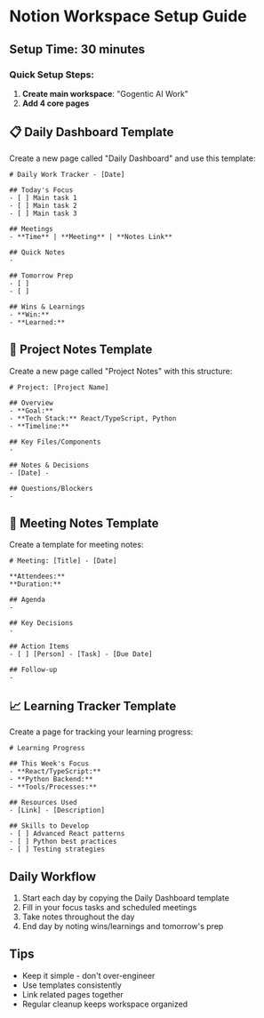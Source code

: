 # Notion Workspace Setup Guide

## Setup Time: 30 minutes

### Quick Setup Steps:
1. **Create main workspace**: "Gogentic AI Work"
2. **Add 4 core pages**

## 📋 Daily Dashboard Template

Create a new page called "Daily Dashboard" and use this template:

```
# Daily Work Tracker - [Date]

## Today's Focus
- [ ] Main task 1
- [ ] Main task 2  
- [ ] Main task 3

## Meetings
- **Time** | **Meeting** | **Notes Link**

## Quick Notes
- 

## Tomorrow Prep
- [ ] 
- [ ]

## Wins & Learnings
- **Win:** 
- **Learned:** 
```

## 📁 Project Notes Template

Create a new page called "Project Notes" with this structure:

```
# Project: [Project Name]

## Overview
- **Goal:** 
- **Tech Stack:** React/TypeScript, Python
- **Timeline:** 

## Key Files/Components
- 

## Notes & Decisions
- [Date] - 

## Questions/Blockers
- 
```

## 📝 Meeting Notes Template

Create a template for meeting notes:

```
# Meeting: [Title] - [Date]

**Attendees:** 
**Duration:** 

## Agenda
- 

## Key Decisions
- 

## Action Items
- [ ] [Person] - [Task] - [Due Date]

## Follow-up
- 
```

## 📈 Learning Tracker Template

Create a page for tracking your learning progress:

```
# Learning Progress

## This Week's Focus
- **React/TypeScript:** 
- **Python Backend:** 
- **Tools/Processes:** 

## Resources Used
- [Link] - [Description]

## Skills to Develop
- [ ] Advanced React patterns
- [ ] Python best practices
- [ ] Testing strategies
```

## Daily Workflow
1. Start each day by copying the Daily Dashboard template
2. Fill in your focus tasks and scheduled meetings
3. Take notes throughout the day
4. End day by noting wins/learnings and tomorrow's prep

## Tips
- Keep it simple - don't over-engineer
- Use templates consistently
- Link related pages together
- Regular cleanup keeps workspace organized